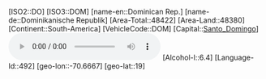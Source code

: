 ﻿---
location: [19,-70.6667]
type: Country
tags:
- geo/Country

SpocWebEntityId: 26882
isDeleted: false
confidential: public

---
[ISO2::DO]
[ISO3::DOM]
[name-en::Dominican Rep.]
[name-de::Dominikanische Republik]
[Area-Total::48422]
[Area-Land::48380]
[Continent::South-America]
[VehicleCode::DOM]
[Capital::[Santo_Domingo](geo/Continent/South-America/Dominican_Rep/Santo_Domingo.md)]
![Anthem-Dominican-republic](xLarge/National-Anthem/Anthem-Dominican-republic.mp3)
[Alcohol-l::6.4]
[Language-Id::492]
[geo-lon::-70.6667]
[geo-lat::19]

